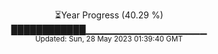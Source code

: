 <p align="center">
⏳Year Progress (40.29 %) <br>
████████████▁▁▁▁▁▁▁▁▁▁▁▁▁▁▁▁▁▁ <br>
<sub>Updated: Sun, 28 May 2023 01:39:40 GMT</sub>
</p>

